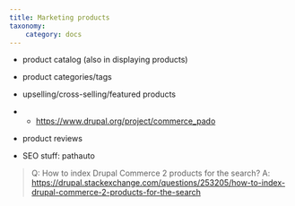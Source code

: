 ```yaml
---
title: Marketing products
taxonomy:
    category: docs
---
```


- product catalog (also in displaying products)
- product categories/tags
- upselling/cross-selling/featured products
-   - https://www.drupal.org/project/commerce_pado

- product reviews
- SEO stuff: pathauto

> Q: How to index Drupal Commerce 2 products for the search?
A: https://drupal.stackexchange.com/questions/253205/how-to-index-drupal-commerce-2-products-for-the-search
